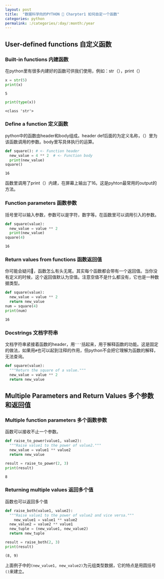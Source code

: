 ```yaml
---
layout: post
title:  "数据科学向的PYTHON 🐍 Charpter1 如何自定一个函数"
categories: python
permalink: :/categories/:day/:month:/year
---
```


## User-defined functions 自定义函数

### Built-in functions 内建函数

在python里有很多内建好的函数可供我们使用，例如：str（），print（）

```python
x = str(5)
print(x)
```

```
5
```

```python
print(type(x))
```

```
<class 'str'>
```

### Define a function 定义函数

python中的函数由header和body组成。header def后面的为定义名称，（）里为该函数调用的参数。body里写具体执行的运算。

```python
def square(): # <- Function header
  new_value = 4 ** 2  # <- Function body
  print(new_value)
square()
```

```
16
```

函数里调用了print（）内建，在屏幕上输出了16。这是pyhton最常用的output的方法。

### Function parameters 函数参数

括号里可以输入参数，参数可以是字符，数字等。在函数里可以调用引入的参数。

```python
def square(value):
  new_value = value ** 2
  print(new_value)
square(4)
```

```
16
```

### Return values from functions 函数返回值

你可能会疑问🤔️，函数怎么有头无尾。其实每个函数都会带有一个返回值。当你没有定义的时候，这个返回值默认为空值。注意空值不是什么都没有，它也是一种数据类型。

```python
def square(value):
  new_value = value ** 2
  return new_value
num = square(4)
print(num)
```

```
16
```

### Docstrings 文档字符串

文档字符串紧接着函数的header，用`'''`括起来，用于解释函数的功能。这是固定的做法，如果用`#`也可以起到注释的作用，但python不会把它理解为函数的解释，无法查询。

```python
def square(value):
  """Return the square of a value."""
  new_value = value ** 2
  return new_value
```

## Multiple Parameters and Return Values 多个参数和返回值

### Multiple function parameters 多个函数参数

函数可以接收不止一个参数。

```python
def raise_to_power(value1, value2):
  """Raise value1 to the power of value2."""
  new_value = value1 ** value2
  return new_value

result = raise_to_power(2, 3)
print(result)
```

```
8
```

### Returning multiple values 返回多个值

函数也可以返回多个值

```python
def raise_both(value1, value2):
  """Raise value1 to the power of value2 and vice versa."""
	new_value1 = value1 ** value2
  new_value2 = value2 ** value1
  new_tuple = (new_value1, new_value2)
  return new_tuple

result = raise_both(2, 3)
print(result)
```

```
(8, 9)
```

上面例子中的`(new_value1, new_value2)`为元组类型数据，它的特点是用圆括号 `()`来建立。
